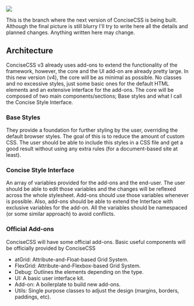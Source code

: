 [<img src="http://i.imgur.com/ihzCgEr.png">](http://concisecss.com/)

This is the branch where the next version of ConciseCSS is being built.
Although the final picture is still blurry I'll try to write here all the details and planned changes.
Anything written here may change.

## Architecture
ConciseCSS v3 already uses add-ons to extend the functionality of the framework, however, the core and the UI add-on are already pretty large. In this new version (v4), the core will be as minimal as possible. No classes and no excessive styles, just some basic ones for the default HTML elements and an extensive interface for the add-ons.
The core will be composed of two main components/sections; Base styles and what I call the Concise Style Interface.

### Base Styles
They provide a foundation for further styling by the user, overriding the default browser styles. The goal of this is to reduce the amount of custom CSS. The user should be able to include this styles in a CSS file and get a good result without using any extra rules (for a document-based site at least).

### Concise Style Interface
An array of variables provided for the add-ons and the end-user. The user should be able to edit those variables and the changes will be reflexed across the whole stylesheet. Add-ons should use those variables whenever is possible. Also, add-ons should be able to extend the Interface with exclusive variables for the add-on. All the variables should be namespaced (or some similar approach) to avoid conflicts.

### Official Add-ons
ConciseCSS will have some official add-ons. Basic useful components will be officially provided by ConciseCSS

- atGrid: Attribute-and-Float-based Grid System.
- FlexGrid: Attribute-and-Flexbox-based Grid System.
- Debug: Outlines the elements depending on the type.
- UI: A basic user interface kit.
- Add-on: A boilerplate to build new add-ons.
- Utils: Single purpose classes to adjust the design (margins, borders, paddings, etc).
